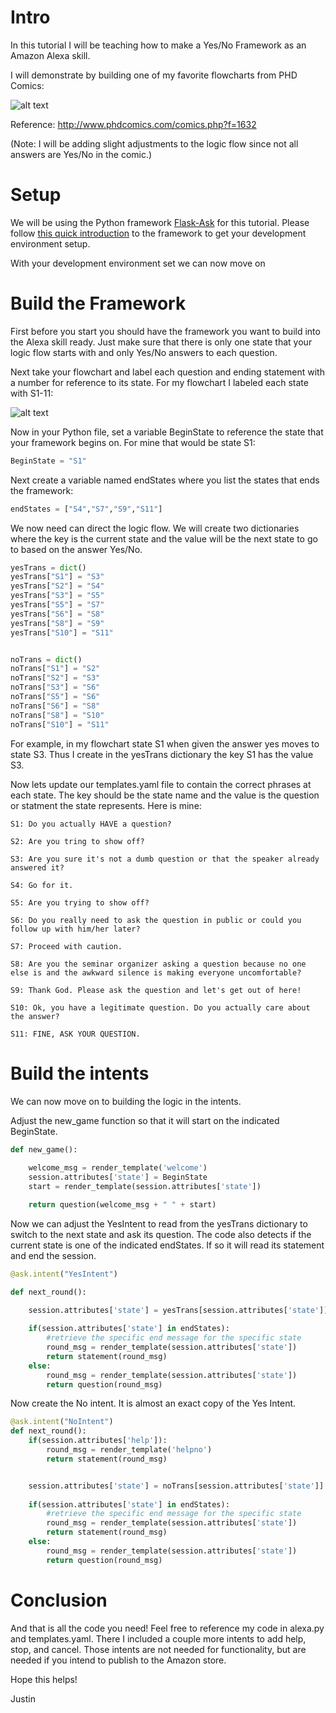 # Intro

In this tutorial I will be teaching how to make a Yes/No Framework as an Amazon Alexa skill.

I will demonstrate by building one of my favorite flowcharts from PHD Comics:

![alt text](https://raw.githubusercontent.com/JustinChavez/Flask-Ask-HW/master/tutorial/images/phd01.png "From PHD Comics")

Reference: http://www.phdcomics.com/comics.php?f=1632

(Note: I will be adding slight adjustments to the logic flow since not all answers are Yes/No in the comic.)

# Setup

We will be using the Python framework [Flask-Ask](https://github.com/johnwheeler/flask-ask) for this tutorial. Please follow [this quick introduction](https://developer.amazon.com/blogs/post/Tx14R0IYYGH3SKT/Flask-Ask-A-New-Python-Framework-for-Rapid-Alexa-Skills-Kit-Development) to the framework to get your development environment setup.

With your development environment set we can now move on 

# Build the Framework
First before you start you should have the framework you want to build into the Alexa skill ready. Just make sure that there is only one state that your logic flow starts with and only Yes/No answers to each question.

Next take your flowchart and label each question and ending statement with a number for reference to its state. For my flowchart I labeled each state with S1-11:

![alt text](https://raw.githubusercontent.com/JustinChavez/Flask-Ask-HW/master/tutorial/images/phd02.png "Adjusted from PHD Comics")

Now in your Python file, set a variable BeginState to reference the state that your framework begins on. For mine that would be state S1:

```Python
BeginState = "S1"
```
Next create a variable named endStates where you list the states that ends the framework:

```Python
endStates = ["S4","S7","S9","S11"]
```
We now need can direct the logic flow. We will create two dictionaries where the key is the current state and the value will be the next state to go to based on the answer Yes/No. 

```Python
yesTrans = dict()
yesTrans["S1"] = "S3"
yesTrans["S2"] = "S4"
yesTrans["S3"] = "S5"
yesTrans["S5"] = "S7"
yesTrans["S6"] = "S8"
yesTrans["S8"] = "S9"
yesTrans["S10"] = "S11"


noTrans = dict()
noTrans["S1"] = "S2"
noTrans["S2"] = "S3"
noTrans["S3"] = "S6"
noTrans["S5"] = "S6"
noTrans["S6"] = "S8"
noTrans["S8"] = "S10"
noTrans["S10"] = "S11"
```
For example, in my flowchart state S1 when given the answer yes moves to state S3. Thus I create in the yesTrans dictionary the key S1 has the value S3.

Now lets update our templates.yaml file to contain the correct phrases at each state. The key should be the state name and the value is the question or statment the state represents. Here is mine:

```
S1: Do you actually HAVE a question?

S2: Are you tring to show off?

S3: Are you sure it's not a dumb question or that the speaker already answered it?

S4: Go for it.

S5: Are you trying to show off?

S6: Do you really need to ask the question in public or could you follow up with him/her later?

S7: Proceed with caution.

S8: Are you the seminar organizer asking a question because no one else is and the awkward silence is making everyone uncomfortable?

S9: Thank God. Please ask the question and let's get out of here!

S10: Ok, you have a legitimate question. Do you actually care about the answer?

S11: FINE, ASK YOUR QUESTION.
```

# Build the intents
We can now move on to building the logic in the intents. 

Adjust the new_game function so that it will start on the indicated BeginState.

```Python
def new_game():
    
    welcome_msg = render_template('welcome')
    session.attributes['state'] = BeginState
    start = render_template(session.attributes['state'])

    return question(welcome_msg + " " + start)
```
Now we can adjust the YesIntent to read from the yesTrans dictionary to switch to the next state and ask its question. The code also detects if the current state is one of the indicated endStates. If so it will read its statement and end the session. 

```Python
@ask.intent("YesIntent")

def next_round():

    session.attributes['state'] = yesTrans[session.attributes['state']]
    
    if(session.attributes['state'] in endStates):
        #retrieve the specific end message for the specific state
        round_msg = render_template(session.attributes['state'])
        return statement(round_msg)
    else:
        round_msg = render_template(session.attributes['state'])
        return question(round_msg)
```
Now create the No intent. It is almost an exact copy of the Yes Intent.

```Python
@ask.intent("NoIntent")
def next_round():
    if(session.attributes['help']):
        round_msg = render_template('helpno')
        return statement(round_msg)


    session.attributes['state'] = noTrans[session.attributes['state']]
    
    if(session.attributes['state'] in endStates):
        #retrieve the specific end message for the specific state
        round_msg = render_template(session.attributes['state'])
        return statement(round_msg)
    else:
        round_msg = render_template(session.attributes['state'])
        return question(round_msg)
```
# Conclusion
And that is all the code you need! Feel free to reference my code in alexa.py and templates.yaml. There I included a couple more intents to add help, stop, and cancel. Those intents are not needed for functionality, but are needed if you intend to publish to the Amazon store.

Hope this helps!

Justin
